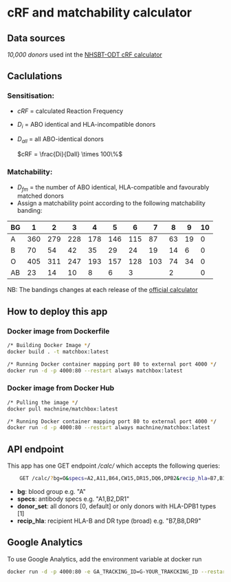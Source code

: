 # cRF and matchability calculator

## Data sources
*10,000 donors* used int the [NHSBT-ODT cRF calculator](https://www.odt.nhs.uk/transplantation/tools-policies-and-guidance/calculators/)

## Caclulations
### Sensitisation: 
- *cRF* = calculated Reaction Frequency
- *D<sub>i</sub>* = ABO identical and HLA-incompatible donors
- *D<sub>all</sub>* = all ABO-identical donors
	
	$`cRF = \frac{Di}{Dall} \times 100\%`$


### Matchability:
- *D<sub>fm</sub>* = the number of ABO identical, HLA-compatible and favourably matched donors 
- Assign a matchability point according to the following matchability banding:
  

| BG  | 1   | 2   | 3   | 4   | 5   | 6   | 7   | 8   | 9   | 10  |
|----|----|----|----|----|----|----|----|----|----|----|
| A   | 360 | 279 | 228 | 178 | 146 | 115 | 87  | 63  | 19  | 0   |
| B   | 70  | 54  | 42  | 35  | 29  | 24  | 19  | 14  | 6   | 0   |
| O   | 405 | 311 | 247 | 193 | 157 | 128 | 103 | 74  | 34  | 0   |
| AB | 23  | 14  | 10  | 8   | 6   | 3   |     | 2   |     | 0   |

NB: The bandings changes at each release of the [official calculator](https://www.odt.nhs.uk/transplantation/tools-policies-and-guidance/calculators/)

## How to deploy this app
### Docker image from Dockerfile
```bash
/* Building Docker Image */
docker build . -t matchbox:latest

/* Running Docker container mapping port 80 to external port 4000 */
docker run -d -p 4000:80 --restart always matchbox:latest
```
### Docker image from Docker Hub
```bash
/* Pulling the image */
docker pull machnine/matchbox:latest

/* Running Docker container mapping port 80 to external port 4000 */
docker run -d -p 4000:80 --restart always machnine/matchbox:latest
```

## API endpoint
This app has one GET endpoint */calc/* which accepts the following queries:

```bash
    GET /calc/?bg=O&specs=A2,A11,B64,CW15,DR15,DQ6,DPB2&recip_hla=B7,B18,DR9,DR2&donor_set=0 HTTP/1.1
```

- **bg**: blood group e.g. "A"
- **specs**: antibody specs e.g. "A1,B2,DR1"
- **donor_set**: all donors [0, default] or only donors with HLA-DPB1 types [1]
- **recip_hla**: recipient HLA-B and DR type (broad) e.g. "B7,B8,DR9"

## Google Analytics
To use Google Analytics, add the environment variable at docker run
```bash
docker run -d -p 4000:80 -e GA_TRACKING_ID=G-YOUR_TRAKCKING_ID --restart always matchbox:latest
```